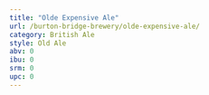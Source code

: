 ```yaml
---
title: "Olde Expensive Ale"
url: /burton-bridge-brewery/olde-expensive-ale/
category: British Ale
style: Old Ale
abv: 0
ibu: 0
srm: 0
upc: 0
---
```


